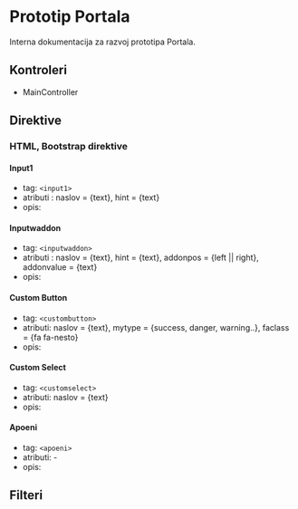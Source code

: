 # Prototip Portala

Interna dokumentacija za razvoj prototipa Portala.
## Kontroleri
  * MainController

## Direktive
### HTML, Bootstrap direktive
#### Input1
 * tag: ```<input1>```
 * atributi : naslov = {text}, hint = {text}
 * opis:

#### Inputwaddon
 * tag: ```<inputwaddon>```
 * atributi : naslov = {text}, hint = {text}, addonpos = {left || right}, addonvalue = {text}
 * opis:

#### Custom Button
 * tag: 		```<custombutton>```
 * atributi: 	naslov = {text}, mytype = {success, danger, warning..}, faclass = {fa fa-nesto}
 * opis:

#### Custom Select
 * tag: 		```<customselect>```
 * atributi: 	naslov = {text}
 * opis:

#### Apoeni
 * tag: ```<apoeni>```
 * atributi: -
 * opis:
## Filteri
